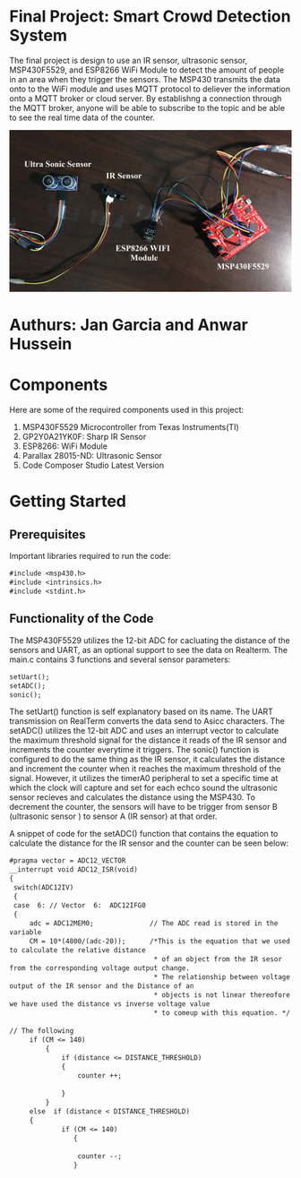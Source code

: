 # Final Project: Smart Crowd Detection System
The final project is design to use an IR sensor, ultrasonic sensor, MSP430F5529, and ESP8266 WiFi Module to 
detect the amount of people in an area when they trigger the sensors. The MSP430 transmits the data onto to the WiFi module 
and uses MQTT protocol to deliever the information onto a MQTT broker or cloud server. By establishng a connection through the 
MQTT broker, anyone will be able to subscribe to the topic and be able to see the real time data of the counter.     

![alt text](https://github.com/RU09342-F18/intro-to-embedded-final-project-convertoboxers_final/blob/master/ImageOfSystem.JPG)

# Authurs: Jan Garcia and Anwar Hussein 

# Components
Here are some of the required components used in this project:

1. MSP430F5529 Microcontroller from Texas Instruments(TI)
2. GP2Y0A21YK0F: Sharp IR Sensor
3. ESP8266: WiFi Module
4. Parallax 28015-ND: Ultrasonic Sensor
5. Code Composer Studio Latest Version

# Getting Started
## Prerequisites
Important libraries required to run the code:
```
#include <msp430.h>
#include <intrinsics.h>
#include <stdint.h>
```

## Functionality of the Code
The MSP430F5529 utilizes the 12-bit ADC for cacluating the distance of the sensors and UART, as an optional support to see the data on Realterm.
The main.c contains 3 functions and several sensor parameters:
```
setUart();
setADC();
sonic();
```
The setUart() function is self explanatory based on its name. The UART transmission on RealTerm converts the data send to Asicc characters. The setADC() utilizes the 12-bit ADC and uses an interrupt vector to calculate the maximum threshold signal for the distance it reads of the IR sensor and increments the counter everytime it triggers. The sonic() function is configured to do the same thing as the IR sensor, it calculates the distance and increment the counter when it reaches the maximum threshold of the signal. However, it utilizes the timerA0 peripheral to set a specific time at which the clock will capture and set for each echco sound the ultrasonic sensor recieves and calculates the distance using the MSP430. To decrement the counter, the sensors will have to be trigger from sensor B (ultrasonic sensor ) to sensor A (IR sensor) at that order. 

A snippet of code for the setADC() function that contains the equation to calculate the distance for the IR sensor and the counter can be seen below:
```
#pragma vector = ADC12_VECTOR
__interrupt void ADC12_ISR(void)
{
 switch(ADC12IV)
 {
 case  6: // Vector  6:  ADC12IFG0
 {
     adc = ADC12MEM0;              // The ADC read is stored in the variable
     CM = 10*(4800/(adc-20));      /*This is the equation that we used to calculate the relative distance
                                    * of an object from the IR sesor from the corresponding voltage output change.
                                    * The relationship between voltage output of the IR sensor and the Distance of an
                                    * objects is not linear thereofore we have used the distance vs inverse voltage value
                                    * to comeup with this equation. */
 
// The following 
     if (CM <= 140)
         { 
             if (distance <= DISTANCE_THRESHOLD)
             {
                 counter ++;

             }
         }
     else  if (distance < DISTANCE_THRESHOLD)
     {
             if (CM <= 140)
                {
                     
                 counter --;
                }
```


